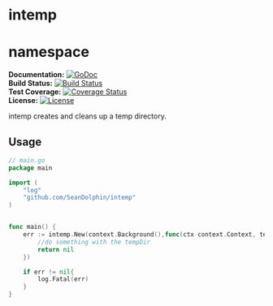 # intemp

# namespace 

**Documentation:** [![GoDoc](https://godoc.org/github.com/SeanDolphin/intemp?status.png)](http://godoc.org/github.com/SeanDolphin/intemp)  
**Build Status:** [![Build Status](https://travis-ci.org/SeanDolphin/intemp.svg?branch=master)](https://travis-ci.org/SeanDolphin/intemp)  
**Test Coverage:** [![Coverage Status](https://coveralls.io/repos/SeanDolphin/intemp/badge.svg?branch=master)](https://coveralls.io/r/SeanDolphin/intemp?branch=master)  
**License:**       [![License](http://img.shields.io/:license-mit-blue.svg)](http://opensource.org/licenses/MIT)


intemp creates and cleans up a temp directory.

## Usage
~~~ go
// main.go
package main

import (
	"log"
	"github.com/SeanDolphin/intemp"
)


func main() {
	err := intemp.New(context.Background(),func(ctx context.Context, tempDir string)error{
		//do something with the tempDir
		return nil
	})

	if err != nil{
		log.Fatal(err)
	}
}

~~~

